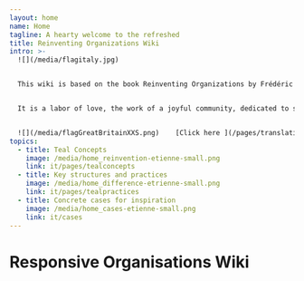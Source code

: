 ```yaml
---
layout: home
name: Home
tagline: A hearty welcome to the refreshed
title: Reinventing Organizations Wiki
intro: >-
  ![](/media/flagitaly.jpg)


  This wiki is based on the book Reinventing Organizations by Frédéric Laloux. Its primary purpose is to serve as a practical guide for leaders who are reinventing their organization and are looking for inspiration as they upgrade specific management practices in their organization.


  It is a labor of love, the work of a joyful community, dedicated to soulful organizations everywhere coming to life. We  invite you to[ join us and contribute](/pages/how-can-you-contribute)  to add cases and insights to this wiki.


  ![](/media/flagGreatBritainXXS.png)    [Click here ](/pages/translations) for accessing translations of this Wiki (Hungarian, Chinese and Spanish are available today - Polish, Russian and French are in progress)
topics:
  - title: Teal Concepts
    image: /media/home_reinvention-etienne-small.png
    link: it/pages/tealconcepts
  - title: Key structures and practices
    image: /media/home_difference-etrienne-small.png
    link: it/pages/tealpractices
  - title: Concrete cases for inspiration
    image: /media/home_cases-etienne-small.png
    link: it/cases
---
```


# Responsive Organisations Wiki
